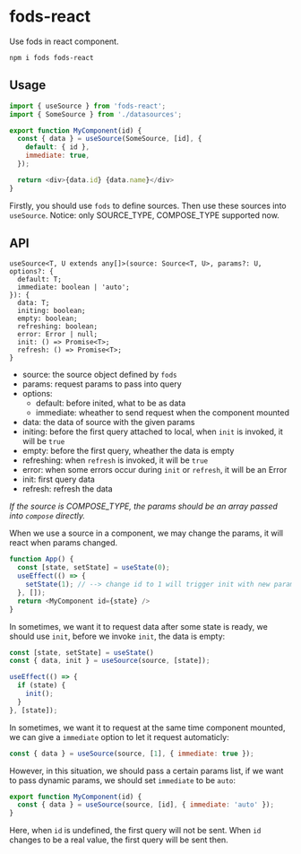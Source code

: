 # fods-react

Use fods in react component.

```
npm i fods fods-react
```

## Usage

```js
import { useSource } from 'fods-react';
import { SomeSource } from './datasources';

export function MyComponent(id) {
  const { data } = useSource(SomeSource, [id], {
    default: { id },
    immediate: true,
  });

  return <div>{data.id} {data.name}</div>
}
```

Firstly, you should use `fods` to define sources. Then use these sources into `useSource`.
Notice: only SOURCE_TYPE, COMPOSE_TYPE supported now.

## API

```
useSource<T, U extends any[]>(source: Source<T, U>, params?: U, options?: {
  default: T;
  immediate: boolean | 'auto';
}): {
  data: T;
  initing: boolean;
  empty: boolean;
  refreshing: boolean;
  error: Error | null;
  init: () => Promise<T>;
  refresh: () => Promise<T>;
}
```

- source: the source object defined by `fods`
- params: request params to pass into query
- options:
  - default: before inited, what to be as data
  - immediate: wheather to send request when the component mounted
- data: the data of source with the given params
- initing: before the first query attached to local, when `init` is invoked, it will be `true`
- empty: before the first query, wheather the data is empty
- refreshing: when `refresh` is invoked, it will be `true`
- error: when some errors occur during `init` or `refresh`, it will be an Error
- init: first query data
- refresh: refresh the data

*If the source is COMPOSE_TYPE, the params should be an array passed into `compose` directly.*

When we use a source in a component, we may change the params, it will react when params changed.

```js
function App() {
  const [state, setState] = useState(0);
  useEffect(() => {
    setState(1); // --> change id to 1 will trigger init with new params, however empty will not reset to `false`
  }, []);
  return <MyComponent id={state} />
}
```

In sometimes, we want it to request data after some state is ready, we should use `init`, before we invoke `init`, the data is empty:

```js
const [state, setState] = useState()
const { data, init } = useSource(source, [state]);

useEffect(() => {
  if (state) {
    init();
  }
}, [state]);
```

In sometimes, we want it to request at the same time component mounted, we can give a `immediate` option to let it request automaticly:

```js
const { data } = useSource(source, [1], { immediate: true });
```

However, in this situation, we should pass a certain params list, if we want to pass dynamic params, we should set `immediate` to be `auto`:

```js
export function MyComponent(id) {
  const { data } = useSource(source, [id], { immediate: 'auto' });
}
```

Here, when `id` is undefined, the first query will not be sent. When `id` changes to be a real value, the first query will be sent then.
